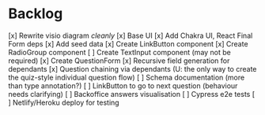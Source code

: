 # Backlog

[x] Rewrite visio diagram _cleanly_
[x] Base UI
[x] Add Chakra UI, React Final Form deps
[x] Add seed data
[x] Create LinkButton component
[x] Create RadioGroup component
[ ] Create TextInput component (may not be required)
[x] Create QuestionForm
[x] Recursive field generation for dependants
[x] Question chaining via dependants (U: the only way to create the quiz-style individual question flow)
[ ] Schema documentation (more than type annotation?)
[ ] LinkButton to go to next question (behaviour needs clarifying)
[ ] Backoffice answers visualisation
[ ] Cypress e2e tests
[ ] Netlify/Heroku deploy for testing
